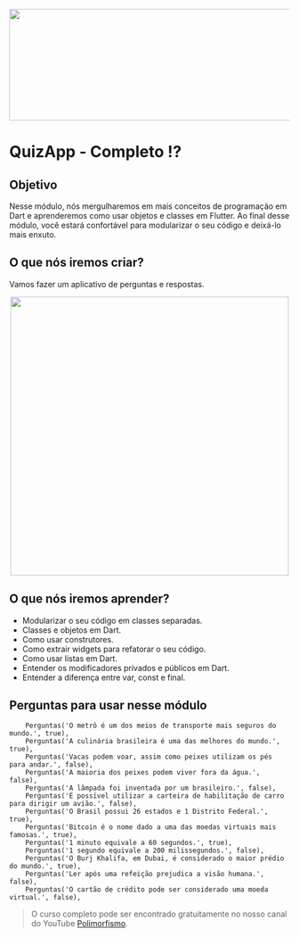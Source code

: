 <p align="center">
  <img width="800" height="200" src="https://github.com/cribeiroduarte/imagens-curso-flutter/blob/main/banner_polimorfismo.png">
</p>

# QuizApp - Completo ⁉️

## Objetivo

Nesse módulo, nós mergulharemos em mais conceitos de programação em Dart e aprenderemos como usar objetos e classes em Flutter. Ao final desse módulo, você estará confortável para modularizar o seu código e deixá-lo mais enxuto. 

## O que nós iremos criar?

Vamos fazer um aplicativo de perguntas e respostas. 

<p align="center">
  <img height="500" src="https://user-images.githubusercontent.com/51465884/112037299-5b2fb680-8b20-11eb-92ee-0f8becdd98a0.png">
</p>

## O que nós iremos aprender?

* Modularizar o seu código em classes separadas.
* Classes e objetos em Dart.
* Como usar construtores.
* Como extrair widgets para refatorar o seu código.
* Como usar listas em Dart.
* Entender os modificadores privados e públicos em Dart.
* Entender a diferença entre var, const e final.

## Perguntas para usar nesse módulo
```
    Perguntas('O metrô é um dos meios de transporte mais seguros do mundo.', true),
    Perguntas('A culinária brasileira é uma das melhores do mundo.', true),
    Perguntas('Vacas podem voar, assim como peixes utilizam os pés para andar.', false),
    Perguntas('A maioria dos peixes podem viver fora da água.', false),
    Perguntas('A lâmpada foi inventada por um brasileiro.', false),
    Perguntas('É possível utilizar a carteira de habilitação de carro para dirigir um avião.', false),
    Perguntas('O Brasil possui 26 estados e 1 Distrito Federal.', true),
    Perguntas('Bitcoin é o nome dado a uma das moedas virtuais mais famosas.', true),
    Perguntas('1 minuto equivale a 60 segundos.', true),
    Perguntas('1 segundo equivale a 200 milissegundos.', false),
    Perguntas('O Burj Khalifa, em Dubai, é considerado o maior prédio do mundo.', true),
    Perguntas('Ler após uma refeição prejudica a visão humana.', false),
    Perguntas('O cartão de crédito pode ser considerado uma moeda virtual.', false),
```    

>O curso completo pode ser encontrado gratuitamente no nosso canal do YouTube [Polimorfismo](https://youtube.com/channel/UCN0xtkhf8j2R6n1xKYCiJBA/).
